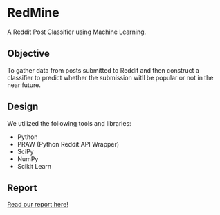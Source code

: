 # RedMine
A Reddit Post Classifier using Machine Learning.
## Objective
To gather data from posts submitted to Reddit and then construct a classifier to predict whether the submission witll be popular or not in the near future.
## Design
We utilized the following tools and libraries:
* Python
* PRAW (Python Reddit API Wrapper)
* SciPy
* NumPy
* Scikit Learn
## Report
[Read our report here!](https://github.com/Rydhutton/RedMine/blob/master/Report.pdf)
